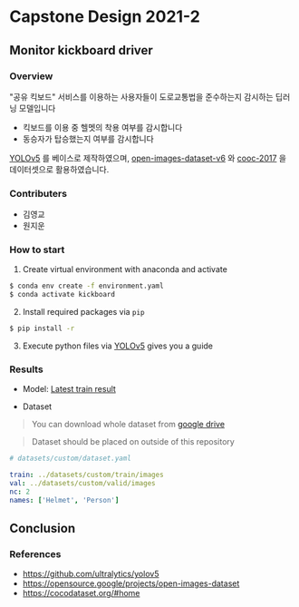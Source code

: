 # Capstone Design 2021-2

## Monitor kickboard driver

### Overview

"공유 킥보드" 서비스를 이용하는 사용자들이 도로교통법을 준수하는지 감시하는 딥러닝 모델입니다

- 킥보드를 이용 중 헬멧의 착용 여부를 감시합니다
- 동승자가 탑승했는지 여부를 감시합니다

[YOLOv5](https://github.com/ultralytics/yolov5) 를 베이스로 제작하였으며, [open-images-dataset-v6](https://opensource.google/projects/open-images-dataset) 와 [cooc-2017](https://cocodataset.org/#home) 을 데이터셋으로 활용하였습니다.

### Contributers

- 김영교
- 원지운

### How to start

1. Create virtual environment with anaconda and activate

```bash
$ conda env create -f environment.yaml
$ conda activate kickboard
```

2. Install required packages via `pip`

```bash
$ pip install -r 
```

3. Execute python files via [YOLOv5](https://github.com/ultralytics/yolov5) gives you a guide 

### Results

- Model: [Latest train result](https://wandb.ai/skywrace/YOLOv5/runs/2zjutty7?workspace=user-skywrace)


- Dataset

> You can download whole dataset from [google drive](https://drive.google.com/file/d/1TAfWtRUx9GWePiC-44JHdzZcemKdJCFv/view?usp=sharing)

> Dataset should be placed on outside of this repository

```yaml
# datasets/custom/dataset.yaml

train: ../datasets/custom/train/images 
val: ../datasets/custom/valid/images
nc: 2
names: ['Helmet', 'Person']
```

## Conclusion

### References

- https://github.com/ultralytics/yolov5
- https://opensource.google/projects/open-images-dataset
- https://cocodataset.org/#home
